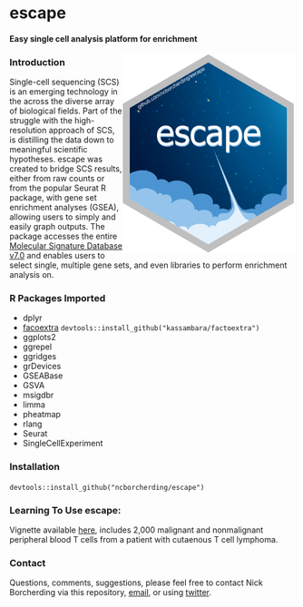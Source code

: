 # escape
#### Easy single cell analysis platform for enrichment

<img align="right" src="https://github.com/ncborcherding/ncborcherding.github.io/blob/master/images/escape_hex_sticker.png" width="305" height="352">

### Introduction
Single-cell sequencing (SCS) is an emerging technology in the across the diverse array of biological fields. Part of the struggle with the high-resolution approach of SCS, is distilling the data down to meaningful scientific hypotheses. escape was created to bridge SCS results, either from raw counts or from the popular Seurat R package, with gene set enrichment analyses (GSEA), allowing users to simply and easily graph outputs. The package accesses the entire [Molecular Signature Database v7.0](https://www.gsea-msigdb.org/gsea/msigdb/search.jsp) and enables users to select single, multiple gene sets, and even libraries to perform enrichment analysis on. 

### R Packages Imported
+  dplyr
+  [facoextra](http://www.sthda.com/english/wiki/fviz-pca-quick-principal-component-analysis-data-visualization-r-software-and-data-mining) ```devtools::install_github("kassambara/factoextra")```
+  ggplots2
+  ggrepel
+  ggridges
+  grDevices
+  GSEABase
+  GSVA
+  msigdbr
+  limma
+  pheatmap
+  rlang
+  Seurat
+  SingleCellExperiment

### Installation

```devtools::install_github("ncborcherding/escape")```

### Learning To Use escape:

Vignette available [here](https://ncborcherding.github.io/vignettes/escape_vignette.html), includes 2,000 malignant and nonmalignant peripheral blood T cells from a patient with cutaenous T cell lymphoma.

### Contact
Questions, comments, suggestions, please feel free to contact Nick Borcherding via this repository, [email](mailto:ncborch@gmail.com), or using [twitter](https://twitter.com/theHumanBorch). 

